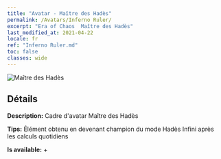 ```yaml
---
title: "Avatar - Maître des Hadès"
permalink: /Avatars/Inferno Ruler/
excerpt: "Era of Chaos  Maître des Hadès"
last_modified_at: 2021-04-22
locale: fr
ref: "Inferno Ruler.md"
toc: false
classes: wide
---
```

 ![Maître des Hadès](/images/a/avatarFrame_58.png)

## Détails

 **Description:** Cadre d'avatar Maître des Hadès 

 **Tips:** Élément obtenu en devenant champion du mode Hadès Infini après les calculs quotidiens 

 **Is available:**  + 

